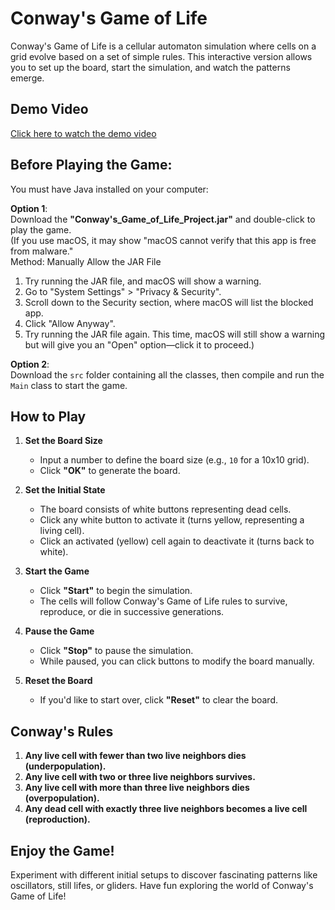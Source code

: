 # Conway's Game of Life

Conway's Game of Life is a cellular automaton simulation where cells on a grid evolve based on a set of simple rules. This interactive version allows you to set up the board, start the simulation, and watch the patterns emerge.

## Demo Video

[Click here to watch the demo video](video_IntroductionOfTheGame/project_Presentation.mp4)

## Before Playing the Game:

You must have Java installed on your computer:

**Option 1**:  
Download the **"Conway's_Game_of_Life_Project.jar"** and double-click to play the game.  
(If you use macOS, it may show "macOS cannot verify that this app is free from malware."  
Method: Manually Allow the JAR File
1. Try running the JAR file, and macOS will show a warning.
2. Go to "System Settings" > "Privacy & Security".
3. Scroll down to the Security section, where macOS will list the blocked app.
4. Click "Allow Anyway".
5. Try running the JAR file again. This time, macOS will still show a warning but will give you an "Open" option—click it to proceed.)

**Option 2**:  
Download the `src` folder containing all the classes, then compile and run the `Main` class to start the game.

## How to Play

1. **Set the Board Size**
    - Input a number to define the board size (e.g., `10` for a 10x10 grid).
    - Click **"OK"** to generate the board.

2. **Set the Initial State**
    - The board consists of white buttons representing dead cells.
    - Click any white button to activate it (turns yellow, representing a living cell).
    - Click an activated (yellow) cell again to deactivate it (turns back to white).

3. **Start the Game**
    - Click **"Start"** to begin the simulation.
    - The cells will follow Conway's Game of Life rules to survive, reproduce, or die in successive generations.

4. **Pause the Game**
    - Click **"Stop"** to pause the simulation.
    - While paused, you can click buttons to modify the board manually.

5. **Reset the Board**
    - If you'd like to start over, click **"Reset"** to clear the board.

## Conway's Rules

1. **Any live cell with fewer than two live neighbors dies (underpopulation).**
2. **Any live cell with two or three live neighbors survives.**
3. **Any live cell with more than three live neighbors dies (overpopulation).**
4. **Any dead cell with exactly three live neighbors becomes a live cell (reproduction).**

## Enjoy the Game!

Experiment with different initial setups to discover fascinating patterns like oscillators, still lifes, or gliders. Have fun exploring the world of Conway's Game of Life!
